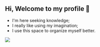 ## **Hi, Welcome to my profile** 👋

- I'm here seeking knowledge;
- I really like using my imagination;
- I use this space to organize myself better.

![](https://media1.tenor.com/m/QXJhmxrz0L4AAAAC/peachcat-cat.gif)  
